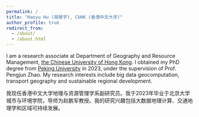 ```yaml
---
permalink: /
title: "Haoyu Hu (胡昊宇), CUHK (香港中文大学)"
author_profile: true
redirect_from: 
  - /about/
  - /about.html
---
```


I am a research associate at Department of Geography and Resource Management, [the Chinese University of Hong Kong](https://www.cuhk.edu.hk/chinese/). I obtained my PhD degree from [Peking University](https://www.pku.edu.cn/) in 2023, under the supervision of Prof. Pengjun Zhao. My research interests include big data geocomputation, transport geography and sustainable regional development.

我现任香港中文大学地理与资源管理学系副研究员。我于2023年毕业于北京大学城市与环境学院，导师为赵鹏军教授。我的研究兴趣包括大数据地理计算、交通地理学和区域可持续发展。
